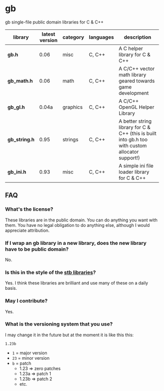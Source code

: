 # gb

gb single-file public domain libraries for C &amp; C++

library         | latest version | category | languages | description
----------------|----------------|----------|-----------|-------------
**gb.h**        | 0.06           | misc     | C, C++    | A C helper library for C & C++
**gb_math.h**   | 0.06           | math     | C, C++    | A C/C++ vector math library geared towards game development
**gb_gl.h**     | 0.04a          | graphics | C, C++    | A C/C++ OpenGL Helper Library
**gb_string.h** | 0.95           | strings  | C, C++    | A better string library for C & C++ (this is built into gb.h too with custom allocator support!)
**gb_ini.h**    | 0.93           | misc     | C, C++    | A simple ini file loader library for C & C++


## FAQ

### What's the license?

These libraries are in the public domain. You can do anything you want with them. You have no legal obligation to do anything else, although I would appreciate attribution.

### If I wrap an gb library in a new library, does the new library have to be public domain?

No.

### Is this in the style of the [stb libraries](https://github.com/nothings/stb)?

Yes. I think these libraries are brilliant and use many of these on a daily basis.

### May I contribute?

Yes.

### What is the versioning system that you use?

I may change it in the future but at the moment it is like this this:

`1.23b`

* `1`  = major version
* `23` = minor version
* `b`  = patch
	- 1.23 => zero patches
	- 1.23a => patch 1
	- 1.23b => patch 2
	- etc.
